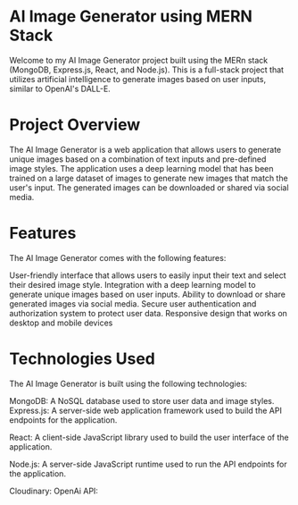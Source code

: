 # AI Image Generator using MERN Stack
Welcome to my AI Image Generator project built using the MERn stack (MongoDB, Express.js, React, and Node.js).
This is a full-stack project that utilizes artificial intelligence to generate images based on user inputs, similar to OpenAI's DALL-E. 

# Project Overview
The AI Image Generator is a web application that allows users to generate unique images based on a combination of text inputs
and pre-defined image styles. The application uses a deep learning model that has been trained on a large dataset of images to 
generate new images that match the user's input. The generated images can be downloaded or shared via social media.

# Features
The AI Image Generator comes with the following features:

User-friendly interface that allows users to easily input their text and select their desired image style.
Integration with a deep learning model to generate unique images based on user inputs.
Ability to download or share generated images via social media.
Secure user authentication and authorization system to protect user data.
Responsive design that works on desktop and mobile devices

# Technologies Used
The AI Image Generator is built using the following technologies:

MongoDB: A NoSQL database used to store user data and image styles.
Express.js: A server-side web application framework used to build the API endpoints for the application.

React: A client-side JavaScript library used to build the user interface of the application.

Node.js: A server-side JavaScript runtime used to run the API endpoints for the application.

Cloudinary:
OpenAi API:
